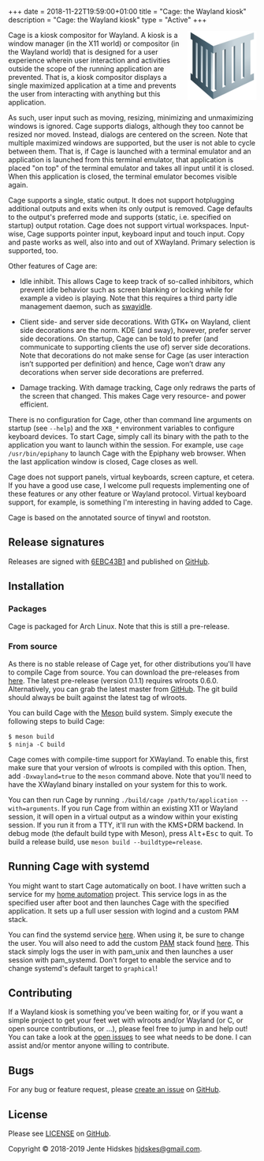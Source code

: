 +++
date = 2018-11-22T19:59:00+01:00
title = "Cage: the Wayland kiosk"
description = "Cage: the Wayland kiosk"
type = "Active"
+++

<img src="/img/projects/cage/cage.svg" alt="Cage's logo" width="140px" align="right">

Cage is a kiosk compositor for Wayland. A kiosk is a window manager (in the X11
world) or compositor (in the Wayland world) that is designed for a user
experience wherein user interaction and activities outside the scope of the
running application are prevented. That is, a kiosk compositor displays a
single maximized application at a time and prevents the user from interacting
with anything but this application.

As such, user input such as moving, resizing, minimizing and unmaximizing
windows is ignored. Cage supports dialogs, although they too cannot be resized
nor moved. Instead, dialogs are centered on the screen. Note that multiple
maximized windows are supported, but the user is not able to cycle between them.
That is, if Cage is launched with a terminal emulator and an application is
launched from this terminal emulator, that application is placed "on top" of the
terminal emulator and takes all input until it is closed. When this application
is closed, the terminal emulator becomes visible again.

Cage supports a single, static output. It does not support hotplugging
additional outputs and exits when its only output is removed. Cage defaults to
the output's preferred mode and supports (static, i.e. specified on startup)
output rotation.  Cage does not support virtual workspaces.  Input-wise, Cage
supports pointer input, keyboard input and touch input. Copy and paste works as
well, also into and out of XWayland. Primary selection is supported, too.

Other features of Cage are:

* Idle inhibit. This allows Cage to keep track of so-called inhibitors, which
  prevent idle behavior such as screen blanking or locking while for example a
  video is playing. Note that this requires a third party idle management daemon,
  such as [swayidle](https://github.com/swaywm/swayidle).

* Client side- and server side decorations. With GTK+ on Wayland, client side
  decorations are the norm. KDE (and sway), however, prefer server side
  decorations. On startup, Cage can be told to prefer (and communicate to
  supporting clients the use of) server side decorations. Note that decorations
  do not make sense for Cage (as user interaction isn’t supported per definition)
  and hence, Cage won’t draw any decorations when server side decorations are
  preferred.

* Damage tracking. With damage tracking, Cage only redraws the parts of the
  screen that changed. This makes Cage very resource- and power efficient.

There is no configuration for Cage, other than command line arguments on
startup (see `--help`) and the `XKB_*` environment variables to configure
keyboard devices. To start Cage, simply call its binary with the path to the
application you want to launch within the session. For example, use `cage
/usr/bin/epiphany` to launch Cage with the Epiphany web browser. When the last
application window is closed, Cage closes as well.

Cage does not support panels, virtual keyboards, screen capture, et cetera.  If
you have a good use case, I welcome pull requests implementing one of these
features or any other feature or Wayland protocol. Virtual keyboard support,
for example, is something I'm interesting in having added to Cage.

Cage is based on the annotated source of tinywl and rootston.

## Release signatures

Releases are signed with
[6EBC43B1](http://keys.gnupg.net/pks/lookup?op=vindex&fingerprint=on&search=0x37C445296EBC43B1)
and published on [GitHub](https://github.com/Hjdskes/cage/releases).

## Installation

### Packages

Cage is packaged for Arch Linux. Note that this is still a pre-release.

### From source

As there is no stable release of Cage yet, for other distributions you'll have
to compile Cage from source. You can download the pre-releases from
[here](https://github.com/Hjdskes/cage/releases/). The latest pre-release
(version 0.1.1) requires wlroots 0.6.0.  Alternatively, you can grab the latest
master from [GitHub](https://github.com/Hjdskes/cage). The git build should
always be built against the latest tag of wlroots.

You can build Cage with the [Meson](https://mesonbuild.com) build system.
Simply execute the following steps to build Cage:

```
$ meson build
$ ninja -C build
```

Cage comes with compile-time support for XWayland. To enable this, first make
sure that your version of wlroots is compiled with this option. Then, add
`-Dxwayland=true` to the `meson` command above. Note that you'll need to have
the XWayland binary installed on your system for this to work.

You can then run Cage by running `./build/cage /path/to/application
--with=arguments`. If you run Cage from within an existing X11 or Wayland
session, it will open in a virtual output as a window within your existing
session. If you run it from a TTY, it'll run with the KMS+DRM backend. In debug
mode (the default build type with Meson), press <kbd>Alt</kbd>+<kbd>Esc</kbd> to
quit. To build a release build, use `meson build --buildtype=release`.

## Running Cage with systemd

You might want to start Cage automatically on boot. I have written such a
service for my [home automation](/blog/home-automation) project. This service
logs in as the specified user after boot and then launches Cage with the
specified application. It sets up a full user session with logind and a custom
PAM stack.

You can find the systemd service
[here](https://github.com/Hjdskes/buildroot/blob/hjdskes/board/hjdskes/rpi3/rootfs_overlay/etc/systemd/system/cage%40.service).
When using it, be sure to change the user. You will also need to add the custom
[PAM](http://linux-pam.org/) stack found
[here](https://github.com/Hjdskes/buildroot/blob/hjdskes/board/hjdskes/rpi3/rootfs_overlay/etc/pam.d/cage).
This stack simply logs the user in with pam_unix and then launches a user
session with pam_systemd. Don't forget to enable the service and to change
systemd's default target to `graphical`!

## Contributing

If a Wayland kiosk is something you’ve been waiting for, or if you want a
simple project to get your feet wet with wlroots and/or Wayland (or C, or open
source contributions, or ...), please feel free to jump in and help out! You
can take a look at the [open issues](https://github.com/Hjdskes/cage/issues) to
see what needs to be done. I can assist and/or mentor anyone willing to
contribute.

## Bugs

For any bug or feature request, please [create an
issue](https://github.com/Hjdskes/cage/issues/new) on
[GitHub](https://github.com/Hjdskes/cage).

## License

Please see [LICENSE](https://github.com/Hjdskes/cage/blob/master/LICENSE) on
[GitHub](https://github.com/Hjdskes/cage).

Copyright © 2018-2019 Jente Hidskes
[hjdskes@gmail.com](mailto:hjdskes@gmail.com).
